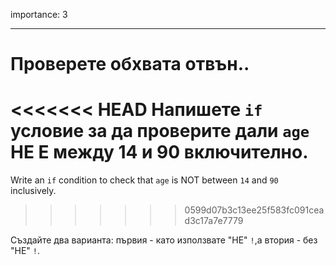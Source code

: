 importance: 3

---

# Проверете обхвата отвън..

<<<<<<< HEAD
Напишете `if` условие за да проверите дали `age` НЕ Е между 14 и 90 включително.
=======
Write an `if` condition to check that `age` is NOT between `14` and `90` inclusively.
>>>>>>> 0599d07b3c13ee25f583fc091cead3c17a7e7779

Създайте два варианта: първия - като използвате "НЕ" `!`,а втория - без "НЕ" `!`.
